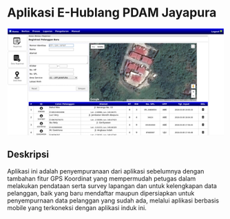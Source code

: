 # Aplikasi E-Hublang PDAM Jayapura

![screenshoot](static/progres-1.png)

## Deskripsi
Aplikasi ini adalah penyempuranaan dari aplikasi sebelumnya dengan tambahan fitur GPS Koordinat yang mempermudah petugas dalam melakukan pendataan serta survey lapangan dan untuk kelengkapan data pelanggan, baik yang baru mendaftar maupun dipersiapkan untuk penyempurnaan data pelanggan yang sudah ada, melalui aplikasi berbasis mobile yang terkoneksi dengan aplikasi induk ini.
